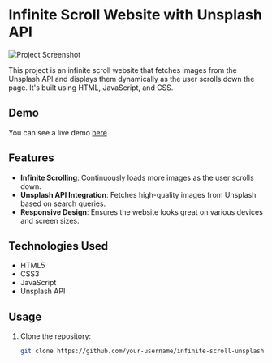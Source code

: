 # Infinite Scroll Website with Unsplash API

![Project Screenshot](<img width="629" alt="image" src="https://github.com/Khushvircheema/Infinite-Scroll/assets/85808196/21ebc4b9-681a-422d-b421-4bff03a6f0b0">
)

This project is an infinite scroll website that fetches images from the Unsplash API and displays them dynamically as the user scrolls down the page. It's built using HTML, JavaScript, and CSS.

## Demo

You can see a live demo [here](https://khushvircheema.github.io/Infinite-Scroll/) 

## Features

- **Infinite Scrolling**: Continuously loads more images as the user scrolls down.
- **Unsplash API Integration**: Fetches high-quality images from Unsplash based on search queries.
- **Responsive Design**: Ensures the website looks great on various devices and screen sizes.

## Technologies Used

- HTML5
- CSS3
- JavaScript
- Unsplash API

## Usage

1. Clone the repository:

   ```bash
   git clone https://github.com/your-username/infinite-scroll-unsplash.git
